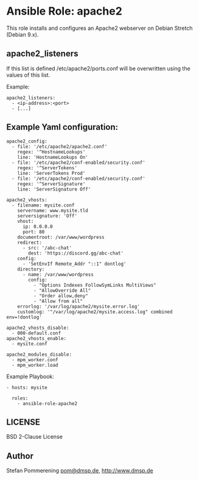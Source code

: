 # Ansible Role: apache2

This role installs and configures an Apache2 webserver on Debian Stretch (Debian 9.x).

## apache2_listeners

If this list is defined /etc/apache2/ports.conf will be overwritten using the
values of this list.

Example:

    apache2_listeners:
      - <ip-address>:<port>
      - [...]

## Example Yaml configuration:

````
apache2_config:
  - file: '/etc/apache2/apache2.conf'
    regex: '^HostnameLookups'
    line: 'HostnameLookups On'
  - file: '/etc/apache2/conf-enabled/security.conf'
    regex: '^ServerTokens'
    line: 'ServerTokens Prod'
  - file: '/etc/apache2/conf-enabled/security.conf'
    regex: '^ServerSignature'
    line: 'ServerSignature Off'

apache2_vhosts:
  - filename: mysite.conf
    servername: www.mysite.tld
    serversignature: 'Off'
    vhost:
      ip: 0.0.0.0
      port: 80
    documentroot: /var/www/wordpress
    redirect:
      - src: '/abc-chat'
        dest: 'https://discord.gg/abc-chat'
    config:
      - 'SetEnvIf Remote_Addr "::1" dontlog'
    directory:
      - name: /var/www/wordpress
        config:
          - "Options Indexes FollowSymLinks MultiViews"
          - "AllowOverride All"
          - "Order allow,deny"
          - "Allow from all"
    errorlog: '/var/log/apache2/mysite.error.log'
    customlog: '"/var/log/apache2/mysite.access.log" combined env=!dontlog'

apache2_vhosts_disable:
  - 000-default.conf
apache2_vhosts_enable:
  - mysite.conf

apache2_modules_disable:
  - mpm_worker.conf
  - mpm_worker.load

````

Example Playbook:

````
- hosts: mysite

  roles:
    - ansible-role-apache2
````

## LICENSE

BSD 2-Clause License

## Author

Stefan Pommerening <pom@dmsp.de>, http://www.dmsp.de